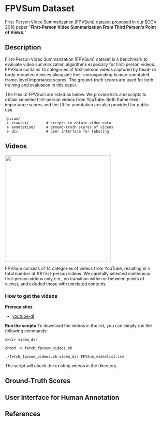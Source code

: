FPVSum  Dataset
=======
First-Person Video Summarization (FPVSum) dataset proposed in our ECCV 2018 paper "**First-Person Video Summarization From Third Person's Point of Views.**"

## Description

First-Person Video Summarization (FPVSum) dataset is a benchmark to evaluate video summarization algorithms especially for first-person videos. FPVSum contains 14 categories of first-person videos captured by head- or body-mounted devices alongside their corrosponding human-annotated frame-level importance scores. The ground-truth scores are used for both training and evalutaion in this paper.

The files of FPVSum are listed as below. We provide lists and scripts to obtain selected first-person videos from YouTube. Both frame-level importance scores and the UI for annotation are also provided for public use.

```
fpvsum/
 ⊢ crawler/        # scripts to obtain video data
 ⊢ annotation/     # ground-truth scores of videos
 ⊢ UI/             # user interface for labeling
```


## Videos

<img src="https://github.com/azuxmioy/fpvsum/blob/master/images/thumbnail.png" height="350">

FPVSum consists of 14 categories of videos from YouTube, resulting in a total number of 98 first-person videos. We carefully selected continuous first-person videos only (i.e., no transition within or between points of views), and exluded those with unrelated contents.

### How to get the videos

**Prerequisites**
* [youtube-dl](https://github.com/rg3/youtube-dl/)

**Run the scripts**
To download the videos in the list, you can simply run the following commands:
```
mkdir video_dir

chmod +x fetch_fpvsum_videos.sh

./fetch_fpvsum_videos.sh video_dir FPVSum_videolist.csv
```
The script will check the existing videos in the directory. 

## Ground-Truth Scores

## User Interface for Human Annotation

## References

